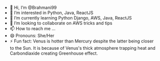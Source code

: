 - 👋 Hi, I’m @Brahmani99
- 👀 I’m interested in Python, Java, ReactJS
- 🌱 I’m currently learning Python Django, AWS, Java, ReactJS
- 💞️ I’m looking to collaborate on AWS tricks and tips
- 📫 How to reach me ...
- 😄 Pronouns: She/Her
- ⚡ Fun fact: Venus is hotter than Mercury despite the latter being closer to the Sun. It is because of Venus's thick atmosphere trapping heat and Carbondiaxide creating Greenhouse effect.

<!---
Brahmani99/Brahmani99 is a ✨ special ✨ repository because its `README.md` (this file) appears on your GitHub profile.
You can click the Preview link to take a look at your changes.
--->
